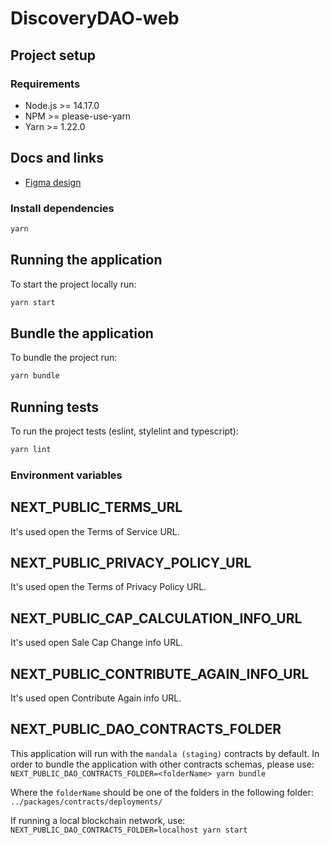 # DiscoveryDAO-web

## Project setup

### Requirements

- Node.js >= 14.17.0
- NPM >= please-use-yarn
- Yarn >= 1.22.0

## Docs and links

- [Figma design](https://www.figma.com/file/dOZmX40XVwwlLLHX9mg2mc/Citizend?node-id=0%3A1)

### Install dependencies

```sh
yarn
```

## Running the application

To start the project locally run:

```sh
yarn start
```

## Bundle the application

To bundle the project run:

```sh
yarn bundle
```

## Running tests

To run the project tests (eslint, stylelint and typescript):

```sh
yarn lint
```

### Environment variables

## NEXT_PUBLIC_TERMS_URL

It's used open the Terms of Service URL.

## NEXT_PUBLIC_PRIVACY_POLICY_URL

It's used open the Terms of Privacy Policy URL.

## NEXT_PUBLIC_CAP_CALCULATION_INFO_URL

It's used open Sale Cap Change info URL.

## NEXT_PUBLIC_CONTRIBUTE_AGAIN_INFO_URL

It's used open Contribute Again info URL.

## NEXT_PUBLIC_DAO_CONTRACTS_FOLDER

This application will run with the `mandala (staging)` contracts by default.
In order to bundle the application with other contracts schemas, please use:
`NEXT_PUBLIC_DAO_CONTRACTS_FOLDER=<folderName> yarn bundle`

Where the `folderName` should be one of the folders in the following folder:
`../packages/contracts/deployments/`

If running a local blockchain network, use: `NEXT_PUBLIC_DAO_CONTRACTS_FOLDER=localhost yarn start`
